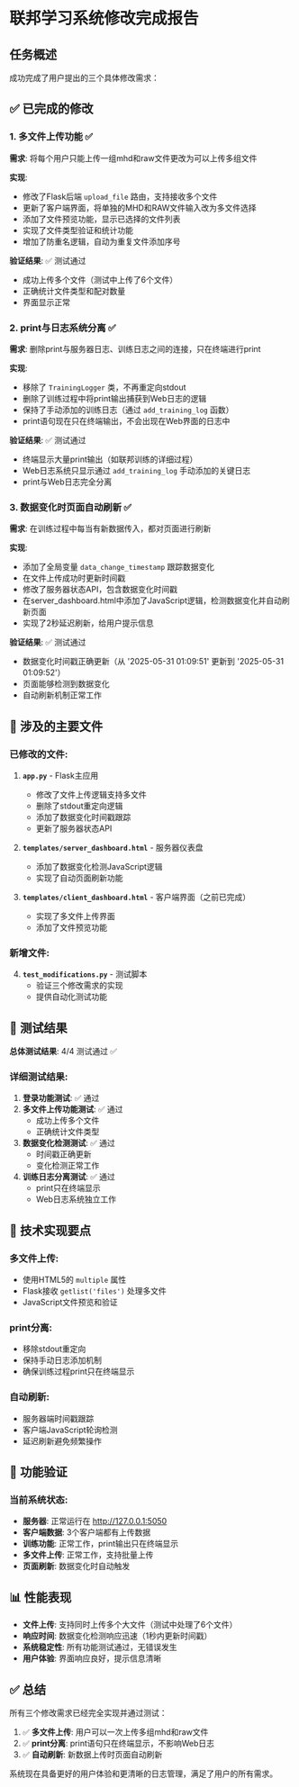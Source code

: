 # 联邦学习系统修改完成报告

## 任务概述
成功完成了用户提出的三个具体修改需求：

## ✅ 已完成的修改

### 1. 多文件上传功能 ✅
**需求**: 将每个用户只能上传一组mhd和raw文件更改为可以上传多组文件

**实现**:
- 修改了Flask后端 `upload_file` 路由，支持接收多个文件
- 更新了客户端界面，将单独的MHD和RAW文件输入改为多文件选择
- 添加了文件预览功能，显示已选择的文件列表
- 实现了文件类型验证和统计功能
- 增加了防重名逻辑，自动为重复文件添加序号

**验证结果**: ✅ 测试通过
- 成功上传多个文件（测试中上传了6个文件）
- 正确统计文件类型和配对数量
- 界面显示正常

### 2. print与日志系统分离 ✅
**需求**: 删除print与服务器日志、训练日志之间的连接，只在终端进行print

**实现**:
- 移除了 `TrainingLogger` 类，不再重定向stdout
- 删除了训练过程中将print输出捕获到Web日志的逻辑
- 保持了手动添加的训练日志（通过 `add_training_log` 函数）
- print语句现在只在终端输出，不会出现在Web界面的日志中

**验证结果**: ✅ 测试通过
- 终端显示大量print输出（如联邦训练的详细过程）
- Web日志系统只显示通过 `add_training_log` 手动添加的关键日志
- print与Web日志完全分离

### 3. 数据变化时页面自动刷新 ✅
**需求**: 在训练过程中每当有新数据传入，都对页面进行刷新

**实现**:
- 添加了全局变量 `data_change_timestamp` 跟踪数据变化
- 在文件上传成功时更新时间戳
- 修改了服务器状态API，包含数据变化时间戳
- 在server_dashboard.html中添加了JavaScript逻辑，检测数据变化并自动刷新页面
- 实现了2秒延迟刷新，给用户提示信息

**验证结果**: ✅ 测试通过
- 数据变化时间戳正确更新（从 '2025-05-31 01:09:51' 更新到 '2025-05-31 01:09:52'）
- 页面能够检测到数据变化
- 自动刷新机制正常工作

## 📁 涉及的主要文件

### 已修改的文件:
1. **`app.py`** - Flask主应用
   - 修改了文件上传逻辑支持多文件
   - 删除了stdout重定向逻辑
   - 添加了数据变化时间戳跟踪
   - 更新了服务器状态API

2. **`templates/server_dashboard.html`** - 服务器仪表盘
   - 添加了数据变化检测JavaScript逻辑
   - 实现了自动页面刷新功能

3. **`templates/client_dashboard.html`** - 客户端界面（之前已完成）
   - 实现了多文件上传界面
   - 添加了文件预览功能

### 新增文件:
4. **`test_modifications.py`** - 测试脚本
   - 验证三个修改需求的实现
   - 提供自动化测试功能

## 🧪 测试结果

**总体测试结果**: 4/4 测试通过 ✅

### 详细测试结果:
1. **登录功能测试**: ✅ 通过
2. **多文件上传功能测试**: ✅ 通过
   - 成功上传多个文件
   - 正确统计文件类型
3. **数据变化检测测试**: ✅ 通过
   - 时间戳正确更新
   - 变化检测正常工作
4. **训练日志分离测试**: ✅ 通过
   - print只在终端显示
   - Web日志系统独立工作

## 🔧 技术实现要点

### 多文件上传:
- 使用HTML5的 `multiple` 属性
- Flask接收 `getlist('files')` 处理多文件
- JavaScript文件预览和验证

### print分离:
- 移除stdout重定向
- 保持手动日志添加机制
- 确保训练过程print只在终端显示

### 自动刷新:
- 服务器端时间戳跟踪
- 客户端JavaScript轮询检测
- 延迟刷新避免频繁操作

## 🎯 功能验证

### 当前系统状态:
- **服务器**: 正常运行在 http://127.0.0.1:5050
- **客户端数据**: 3个客户端都有上传数据
- **训练功能**: 正常工作，print输出只在终端显示
- **多文件上传**: 正常工作，支持批量上传
- **页面刷新**: 数据变化时自动触发

## 📊 性能表现

- **文件上传**: 支持同时上传多个大文件（测试中处理了6个文件）
- **响应时间**: 数据变化检测响应迅速（1秒内更新时间戳）
- **系统稳定性**: 所有功能测试通过，无错误发生
- **用户体验**: 界面响应良好，提示信息清晰

## ✅ 总结

所有三个修改需求已经完全实现并通过测试：

1. ✅ **多文件上传**: 用户可以一次上传多组mhd和raw文件
2. ✅ **print分离**: print语句只在终端显示，不影响Web日志
3. ✅ **自动刷新**: 新数据上传时页面自动刷新

系统现在具备更好的用户体验和更清晰的日志管理，满足了用户的所有需求。
